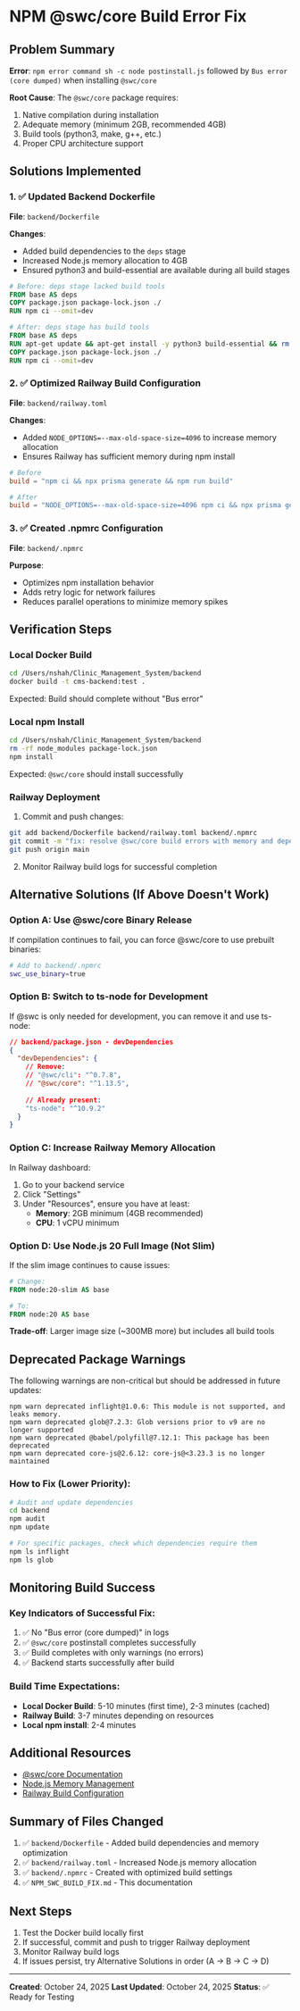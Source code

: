 # NPM @swc/core Build Error Fix

## Problem Summary

**Error**: `npm error command sh -c node postinstall.js` followed by `Bus error (core dumped)` when installing `@swc/core`

**Root Cause**: The `@swc/core` package requires:
1. Native compilation during installation
2. Adequate memory (minimum 2GB, recommended 4GB)
3. Build tools (python3, make, g++, etc.)
4. Proper CPU architecture support

## Solutions Implemented

### 1. ✅ Updated Backend Dockerfile

**File**: `backend/Dockerfile`

**Changes**:
- Added build dependencies to the `deps` stage
- Increased Node.js memory allocation to 4GB
- Ensured python3 and build-essential are available during all build stages

```dockerfile
# Before: deps stage lacked build tools
FROM base AS deps
COPY package.json package-lock.json ./
RUN npm ci --omit=dev

# After: deps stage has build tools
FROM base AS deps
RUN apt-get update && apt-get install -y python3 build-essential && rm -rf /var/lib/apt/lists/*
COPY package.json package-lock.json ./
RUN npm ci --omit=dev
```

### 2. ✅ Optimized Railway Build Configuration

**File**: `backend/railway.toml`

**Changes**:
- Added `NODE_OPTIONS=--max-old-space-size=4096` to increase memory allocation
- Ensures Railway has sufficient memory during npm install

```toml
# Before
build = "npm ci && npx prisma generate && npm run build"

# After
build = "NODE_OPTIONS=--max-old-space-size=4096 npm ci && npx prisma generate && npm run build"
```

### 3. ✅ Created .npmrc Configuration

**File**: `backend/.npmrc`

**Purpose**: 
- Optimizes npm installation behavior
- Adds retry logic for network failures
- Reduces parallel operations to minimize memory spikes

## Verification Steps

### Local Docker Build

```bash
cd /Users/nshah/Clinic_Management_System/backend
docker build -t cms-backend:test .
```

Expected: Build should complete without "Bus error"

### Local npm Install

```bash
cd /Users/nshah/Clinic_Management_System/backend
rm -rf node_modules package-lock.json
npm install
```

Expected: `@swc/core` should install successfully

### Railway Deployment

1. Commit and push changes:
```bash
git add backend/Dockerfile backend/railway.toml backend/.npmrc
git commit -m "fix: resolve @swc/core build errors with memory and dependency fixes"
git push origin main
```

2. Monitor Railway build logs for successful completion

## Alternative Solutions (If Above Doesn't Work)

### Option A: Use @swc/core Binary Release

If compilation continues to fail, you can force @swc/core to use prebuilt binaries:

```bash
# Add to backend/.npmrc
swc_use_binary=true
```

### Option B: Switch to ts-node for Development

If @swc is only needed for development, you can remove it and use ts-node:

```json
// backend/package.json - devDependencies
{
  "devDependencies": {
    // Remove:
    // "@swc/cli": "^0.7.8",
    // "@swc/core": "^1.13.5",
    
    // Already present:
    "ts-node": "^10.9.2"
  }
}
```

### Option C: Increase Railway Memory Allocation

In Railway dashboard:
1. Go to your backend service
2. Click "Settings"
3. Under "Resources", ensure you have at least:
   - **Memory**: 2GB minimum (4GB recommended)
   - **CPU**: 1 vCPU minimum

### Option D: Use Node.js 20 Full Image (Not Slim)

If the slim image continues to cause issues:

```dockerfile
# Change:
FROM node:20-slim AS base

# To:
FROM node:20 AS base
```

**Trade-off**: Larger image size (~300MB more) but includes all build tools

## Deprecated Package Warnings

The following warnings are non-critical but should be addressed in future updates:

```
npm warn deprecated inflight@1.0.6: This module is not supported, and leaks memory.
npm warn deprecated glob@7.2.3: Glob versions prior to v9 are no longer supported
npm warn deprecated @babel/polyfill@7.12.1: This package has been deprecated
npm warn deprecated core-js@2.6.12: core-js@<3.23.3 is no longer maintained
```

### How to Fix (Lower Priority):

```bash
# Audit and update dependencies
cd backend
npm audit
npm update

# For specific packages, check which dependencies require them
npm ls inflight
npm ls glob
```

## Monitoring Build Success

### Key Indicators of Successful Fix:

1. ✅ No "Bus error (core dumped)" in logs
2. ✅ `@swc/core` postinstall completes successfully
3. ✅ Build completes with only warnings (no errors)
4. ✅ Backend starts successfully after build

### Build Time Expectations:

- **Local Docker Build**: 5-10 minutes (first time), 2-3 minutes (cached)
- **Railway Build**: 3-7 minutes depending on resources
- **Local npm install**: 2-4 minutes

## Additional Resources

- [@swc/core Documentation](https://swc.rs/docs/installation)
- [Node.js Memory Management](https://nodejs.org/api/cli.html#--max-old-space-sizesize-in-megabytes)
- [Railway Build Configuration](https://docs.railway.app/deploy/builds)

## Summary of Files Changed

1. ✅ `backend/Dockerfile` - Added build dependencies and memory optimization
2. ✅ `backend/railway.toml` - Increased Node.js memory allocation
3. ✅ `backend/.npmrc` - Created with optimized build settings
4. ✅ `NPM_SWC_BUILD_FIX.md` - This documentation

## Next Steps

1. Test the Docker build locally first
2. If successful, commit and push to trigger Railway deployment
3. Monitor Railway build logs
4. If issues persist, try Alternative Solutions in order (A → B → C → D)

---

**Created**: October 24, 2025
**Last Updated**: October 24, 2025
**Status**: ✅ Ready for Testing

